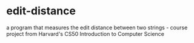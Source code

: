 # edit-distance
a program that measures the edit distance between two strings - course project from Harvard's CS50 Introduction to Computer Science
